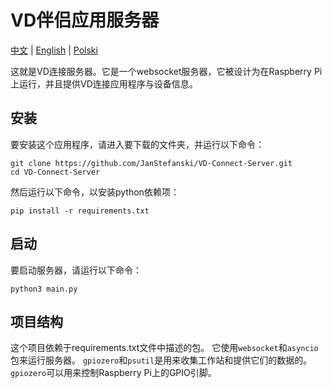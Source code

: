 # VD伴侣应用服务器

[中文](README_zh.md) | [English](README.md) | [Polski](README_pl.md)

这就是VD连接服务器。它是一个websocket服务器，它被设计为在Raspberry Pi上运行，并且提供VD连接应用程序与设备信息。

## 安装

要安装这个应用程序，请进入要下载的文件夹，并运行以下命令：
```shell
git clone https://github.com/JanStefanski/VD-Connect-Server.git
cd VD-Connect-Server
```

然后运行以下命令，以安装python依赖项：
```shell
pip install -r requirements.txt
```

## 启动

要启动服务器，请运行以下命令：
```shell
python3 main.py
```

## 项目结构

这个项目依赖于requirements.txt文件中描述的包。 它使用`websocket`和`asyncio`包来运行服务器。 `gpiozero`和`psutil`是用来收集工作站和提供它们的数据的。 `gpiozero`可以用来控制Raspberry Pi上的GPIO引脚。